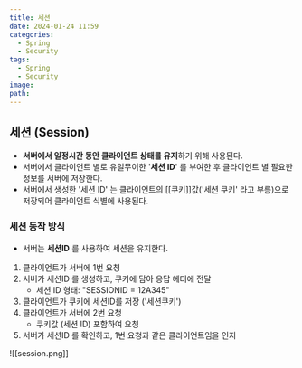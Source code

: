 ```yaml
---
title: 세션
date: 2024-01-24 11:59
categories:
  - Spring
  - Security
tags:
  - Spring
  - Security
image: 
path:
---
```


## 세션 (Session)
- **서버에서 일정시간 동안 클라이언트 상태를 유지**하기 위해 사용된다.
- 서버에서 클라이언트 별로 유일무이한 '**세션 ID**' 를 부여한 후 클라이언트 별 필요한 정보를 서버에 저장한다.
- 서버에서 생성한 '세션 ID' 는 클라이언트의 [[쿠키]]값('세션 쿠키' 라고 부름)으로 저장되어 클라이언트 식별에 사용된다.

### 세션 동작 방식
+ 서버는 **세션ID** 를 사용하여 세션을 유지한다.

1. 클라이언트가 서버에 1번 요청
2. 서버가 세션ID 를 생성하고, 쿠키에 담아 응답 헤더에 전달
    + 세션 ID 형태: "SESSIONID = 12A345"
3. 클라이언트가 쿠키에 세션ID를 저장 ('세션쿠키')
4. 클라이언트가 서버에 2번 요청
    - 쿠키값 (세션 ID) 포함하여 요청
5. 서버가 세션ID 를 확인하고, 1번 요청과 같은 클라이언트임을 인지

![[session.png]]